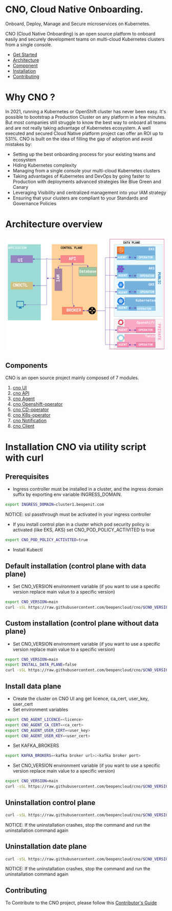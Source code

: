 # CNO, Cloud Native Onboarding.
Onboard, Deploy, Manage and Secure microservices on Kubernetes.

CNO (Cloud Native Onboarding) is an open source platform to onboard easily and securely development teams on multi-cloud Kubernetes clusters from a single console.

* [Get Started](#Installation)
* [Architecture](#Architecture)
* [Component](#Component)
* [Installation](#Installation)
* [Contributing](#Contributing)
# Why CNO ?
In 2021, running a Kubernetes or OpenShift cluster has never been easy.  It's possible to bootstrap a Production Cluster on any platform in a few minutes. But most companies still struggle to know the best way to onboard all teams and are not really taking advantage of Kubernetes ecosystem. A well executed and secured Cloud Native platform project can offer an ROI up to 531%.
CNO is built on the idea of filling the gap of adoption and avoid mistakes by:
- Setting up the best onboarding process for your existing teams and ecosystem
- Hiding Kubernetes complexity
- Managing from a single console your multi-cloud Kubernetes clusters
-  Taking advantages of Kubernetes and DevOps by going faster to Production with deployments advanced strategies like Blue Green and Canary
-  Leveraging Visibility and centralized management into your IAM strategy
- Ensuring that your clusters are compliant to your Standards and Governance Policies

# Architecture overview
![Architecture](image/ArchiCNO.png)
## Components
CNO is an open source project mainly composed of 7 modules.
1. [cno UI](https://github.com/beopencloud/cno-ui-template)
2. [cno API](https://github.com/beopencloud/cno-api)
3. [cno Agent](https://github.com/beopencloud/cno-agent)
4. [cno Openshift-operator](https://github.com/beopencloud/cno-openshift-operator)
5. [cno CD-operator](https://github.com/beopencloud/cno-cd)
6. [cno K8s-operator](https://github.com/beopencloud/cno-kubernetes-operator)
7. [cno Notification](https://github.com/beopencloud/cno-notification)
7. [cno Client](https://github.com/beopencloud/cnoctl)
   
# Installation CNO via utility script with curl
## Prerequisites
- Ingress controller must be installed in a cluster, and the ingress domain suffix by exporting env variable INGRESS_DOMAIN.
```bash 
export INGRESS_DOMAIN=cluster1.beopenit.com
```
NOTICE: ssl passthrough must be activated in your ingress controller
- If you install control plan in a cluster which pod security policy is activated (like EKS, AKS) set CNO_POD_POLICY_ACTIVITED to true
```bash 
export CNO_POD_POLICY_ACTIVITED=true
```
- Install Kubectl 

## Default installation (control plane with data plane)
- Set CNO_VERSION environment variable (if you want to use a specific version replace main value to a specific version)
```bash
export CNO_VERSION=main
curl -sSL https://raw.githubusercontent.com/beopencloud/cno/$CNO_VERSION/scripts/control-plane/install.sh | sh
```
## Custom installation (control plane without data plane)
- Set CNO_VERSION environment variable (if you want to use a specific version replace main value to a specific version)
```bash
export CNO_VERSION=main
export INSTALL_DATA_PLANE=false
curl -sSL https://raw.githubusercontent.com/beopencloud/cno/$CNO_VERSION/scripts/control-plane/install.sh | sh
```
## Install data plane
- Create the cluster on CNO UI ang get licence, ca_cert, user_key, user_cert
- Set environment variables
```bash
export CNO_AGENT_LICENCE=<licence>
export CNO_AGENT_CA_CERT=<ca_cert>
export CNO_AGENT_USER_CERT=<user_key>
export CNO_AGENT_USER_KEY=<user_cert>
```
- Set KAFKA_BROKERS
```bash
export KAFKA_BROKERS=<kafka broker url>:<kafka broker port>
```
- Set CNO_VERSION environment variable (if you want to use a specific version replace main value to a specific version) 
```bash
export CNO_VERSION=main
curl -sSL https://raw.githubusercontent.com/beopencloud/cno/$CNO_VERSION/scripts/data-plane/install.sh | sh

```

## Uninstallation control plane
 ```bash
curl -sSL https://raw.githubusercontent.com/beopencloud/cno/$CNO_VERSION/scripts/control-plane/uninstall.sh | sh
```
NOTICE: If the uninstallation crashes, stop the command and run the uninstallation command again
## Uninstallation date plane
 ```bash
curl -sSL https://raw.githubusercontent.com/beopencloud/cno/$CNO_VERSION/scripts/data-plane/uninstall.sh | sh
```
NOTICE: If the uninstallation crashes, stop the command and run the uninstallation command again

## Contributing
To Contribute to the CNO project, please follow this [Contributor's Guide](https://github.com/beopencloud/cno/tree/$CNO_VERSION/contributor_guide)


